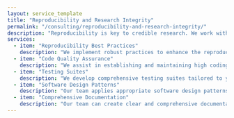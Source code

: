 ```yaml
---
layout: service_template
title: "Reproducibility and Research Integrity"
permalink: "/consulting/reproducibility-and-research-integrity/"
description: "Reproducibility is key to credible research. We work with you to implement best practices that enhance the reproducibility of your results, ensuring that your findings can be validated and built upon by others. This ensures that your research is not only successful but also maintainable and extensible for future work."
services:
  - item: "Reproducibility Best Practices"
    description: "We implement robust practices to enhance the reproducibility of your research, ensuring that your results can be easily validated and built upon by others."
  - item: "Code Quality Assurance"
    description: "We assist in establishing and maintaining high coding standards that enhance readability, maintainability, and collaboration across your codebase. This includes providing guidelines and tools for ensuring consistent code quality."
  - item: "Testing Suites"
    description: "We develop comprehensive testing suites tailored to your project's needs, including unit, integration, performance, and functional tests. These testing suites ensure that your software is robust, stable, and performs as expected under various conditions."
  - item: "Software Design Patterns"
    description: "Our team applies appropriate software design patterns to your project, promoting modularity, reusability, and scalability. This ensures that your software is well-structured and adaptable to future needs."
  - item: "Comprehensive Documentation"
    description: "Our team can create clear and comprehensive documentation for your software, workflows, and research processes, facilitating understanding and reuse by others in your field."
---
```

